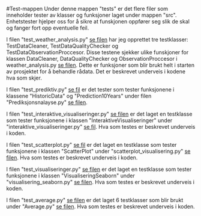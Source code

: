 #Test-mappen
Under denne mappen "tests" er det flere filer som inneholder tester av klasser og funksjoner laget under mappen "src". Enhetstester hjelper oss for å sikre at funskjonen oppfører seg slik de skal og fanger fort opp eventuelle feil. 

I filen "test_weather_analysis.py" [se filen](/tests/test_weather_analysis.py) har jeg opprettet tre testklasser: TestDataCleaner, TestDataQualityChecker og TestDataObservationProccesor. Disse testene sjekker ulike funskjoner for klassen DataCleaner, DataQualityChecker og ObservationProccesor i weather_analysis.py [se filen](../src/Weather_analysis.py). Dette er funksjoner som blir brukt helt i starten av prosjektet for å behandle rådata. Det er beskrevet underveis i kodene hva som skjer. 


I filen "test_prediktiv.py" [se fil](/tests/test_predektiv.py) er det tester som tester funksjonene i klassene "HistoricData" og "Prediction10Years" under filen "Prediksjonsnalayse.py" [se filen](../src/Prediksjonsanalyse.py).

I filen "test_interaktive_visualiseringer.py" [se filen](/tests/test_interaktive_visualiseringer.py) er det laget en testklasse som tester funksjonene i klassen "InteraktiveVisualiseringer" under "interaktive_visualiseringer.py" [se fil](../src/interaktiv_visualisering.py). Hva som testes er beskrevet underveis i koden.

I filen "test_scatterplot.py" [se fil](/tests/test_scatterplot.py) er det laget en testklasse som tester funksjonene i klassen "ScatterPlot" under "scatterplot_visualisering.py" [se filen](../src/scatterplot_visualisering.py). Hva som testes er beskrevet underveis i koden. 

I filen "test_visualiseringer.py" [se filen](/tests/test_visualiseringer.py) er det laget en testklasse som tester funksjonene i klassen "VisualiseringSeaborn" under "visualisering_seaborn.py" [se filen](../src/visualisering_seaborn.py). Hva som testes er beskrevet underveis i koden. 

I filen "test_average.py" [se filen](/tests/test_average.py) er det laget 6 testklasser som blir brukt under "Average.py" [se filen](../src/Average.py). Hva som testes er beskrevet underveis i koden. 


